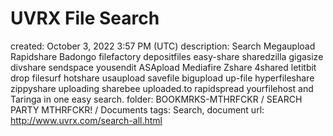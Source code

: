 # UVRX File Search

created: October 3, 2022 3:57 PM (UTC)
description: Search Megaupload Rapidshare Badongo filefactory depositfiles easy-share sharedzilla gigasize divshare sendspace yousendit ASApload Mediafire Zshare 4shared letitbit drop filesurf hotshare usaupload savefile bigupload up-file hyperfileshare zippyshare uploading sharebee uploaded.to rapidspread yourfilehost and Taringa in one easy search.
folder: BOOKMRKS-MTHRFCKR / SEARCH PARTY MTHRFCKR! / Documents
tags: Search, document
url: http://www.uvrx.com/search-all.html